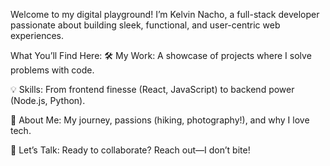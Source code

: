 Welcome to my digital playground! I’m Kelvin Nacho, a full-stack developer passionate about building sleek, functional, and user-centric web experiences.

What You’ll Find Here:
🛠️ My Work: A showcase of projects where I solve problems with code.

💡 Skills: From frontend finesse (React, JavaScript) to backend power (Node.js, Python).

📸 About Me: My journey, passions (hiking, photography!), and why I love tech.

📩 Let’s Talk: Ready to collaborate? Reach out—I don’t bite!
